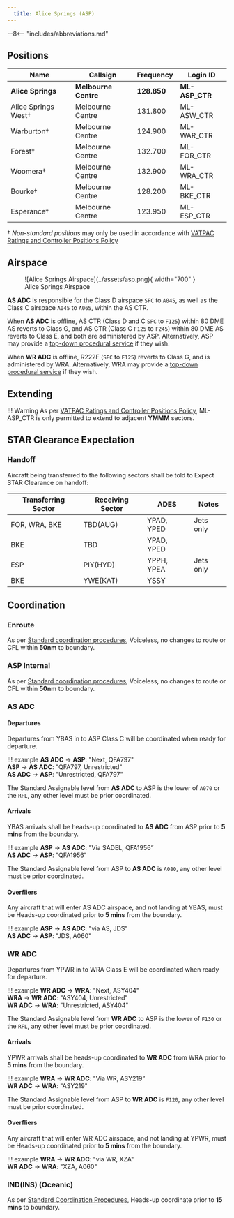 ```yaml
---
  title: Alice Springs (ASP)
---
```


--8<-- "includes/abbreviations.md"
## Positions

| Name | Callsign | Frequency | Login ID |
| ---- | -------- | --------- | -------- |
| **Alice Springs** | **Melbourne Centre** | **128.850** | **ML-ASP_CTR** |
| Alice Springs West† | Melbourne Centre | 131.800 | ML-ASW_CTR |
| Warburton† | Melbourne Centre | 124.900 | ML-WAR_CTR |
| Forest† | Melbourne Centre | 132.700 | ML-FOR_CTR |
| Woomera† | Melbourne Centre | 132.900 | ML-WRA_CTR |
| Bourke† | Melbourne Centre | 128.200 | ML-BKE_CTR |
| Esperance† | Melbourne Centre | 123.950 | ML-ESP_CTR |

† *Non-standard positions* may only be used in accordance with [VATPAC Ratings and Controller Positions Policy](https://vatpac.org/publications/policies)

## Airspace

<figure markdown>
![Alice Springs Airspace](../assets/asp.png){ width="700" }
  <figcaption>Alice Springs Airspace</figcaption>
</figure>

**AS ADC** is responsible for the Class D airspace `SFC` to `A045`, as well as the Class C airspace `A045` to `A065`, within the AS CTR.

When **AS ADC** is offline, AS CTR (Class D and C `SFC` to `F125`) within 80 DME AS reverts to Class G, and AS CTR (Class C `F125` to `F245`) within 80 DME AS reverts to Class E, and both are administered by ASP. Alternatively, ASP may provide a [top-down procedural service](../../../aerodromes/Alice) if they wish.

When **WR ADC** is offline, R222F (`SFC` to `F125`) reverts to Class G, and is administered by WRA. Alternatively, WRA may provide a [top-down procedural service](../../../aerodromes/Woomera) if they wish.

## Extending
!!! Warning
    As per [VATPAC Ratings and Controller Positions Policy](https://cdn.vatpac.org/documents/policy/Controller+Positions+and+Ratings+Policy+v5.2.pdf), ML-ASP_CTR is only permitted to extend to adjacent **YMMM** sectors.

## STAR Clearance Expectation
### Handoff
Aircraft being transferred to the following sectors shall be told to Expect STAR Clearance on handoff:

| Transferring Sector | Receiving Sector | ADES | Notes |
| ---- | -------- | --------- | --------- |
| FOR, WRA, BKE | TBD(AUG) | YPAD, YPED | Jets only |
| BKE | TBD | YPAD, YPED | |
| ESP | PIY(HYD) | YPPH, YPEA | Jets only |
| BKE | YWE(KAT) | YSSY | |

## Coordination
### Enroute
As per [Standard coordination procedures](../../../controller-skills/coordination/#enr-enr), Voiceless, no changes to route or CFL within **50nm** to boundary.

### ASP Internal
As per [Standard coordination procedures](../../../controller-skills/coordination/#enr-enr), Voiceless, no changes to route or CFL within **50nm** to boundary.

### AS ADC
#### Departures
Departures from YBAS in to ASP Class C will be coordinated when ready for departure.

!!! example
    <span class="hotline">**AS ADC** -> **ASP**</span>: "Next, QFA797"  
    <span class="hotline">**ASP** -> **AS ADC**</span>: "QFA797, Unrestricted"  
    <span class="hotline">**AS ADC** -> **ASP**</span>: "Unrestricted, QFA797"  

The Standard Assignable level from **AS ADC** to ASP is the lower of `A070` or the `RFL`, any other level must be prior coordinated.
#### Arrivals
YBAS arrivals shall be heads-up coordinated to **AS ADC** from ASP prior to **5 mins** from the boundary.

!!! example
    <span class="hotline">**ASP** -> **AS ADC**</span>: "Via SADEL, QFA1956”  
    <span class="hotline">**AS ADC** -> **ASP**</span>: "QFA1956"  

The Standard Assignable level from ASP to **AS ADC** is `A080`, any other level must be prior coordinated.

#### Overfliers
Any aircraft that will enter AS ADC airspace, and not landing at YBAS, must be Heads-up coordinated prior to **5 mins** from the boundary.

!!! example
    <span class="hotline">**ASP** -> **AS ADC**</span>: "via AS, JDS"  
    <span class="hotline">**AS ADC** -> **ASP**</span>: "JDS, A060"

### WR ADC

Departures from YPWR in to WRA Class E will be coordinated when ready for departure.

!!! example
    <span class="hotline">**WR ADC** -> **WRA**</span>: "Next, ASY404"  
    <span class="hotline">**WRA** -> **WR ADC**</span>: "ASY404, Unrestricted"  
    <span class="hotline">**WR ADC** -> **WRA**</span>: "Unrestricted, ASY404" 

The Standard Assignable level from **WR ADC** to ASP is the lower of `F130` or the `RFL`, any other level must be prior coordinated.

#### Arrivals
YPWR arrivals shall be heads-up coordinated to **WR ADC** from WRA prior to **5 mins** from the boundary.

!!! example
    <span class="hotline">**WRA** -> **WR ADC**</span>: "Via WR, ASY219”  
    <span class="hotline">**WR ADC** -> **WRA**</span>: "ASY219"  

The Standard Assignable level from ASP to **WR ADC** is `F120`, any other level must be prior coordinated.

#### Overfliers
Any aircraft that will enter WR ADC airspace, and not landing at YPWR, must be Heads-up coordinated prior to **5 mins** from the boundary.

!!! example
    <span class="hotline">**WRA** -> **WR ADC**</span>: "via WR, XZA"  
    <span class="hotline">**WR ADC** -> **WRA**</span>: "XZA, A060"

### IND(INS) (Oceanic)
As per [Standard Coordination Procedures](../../../controller-skills/coordination/#enr-oceanic), Heads-up coordinate prior to **15 mins** to boundary.